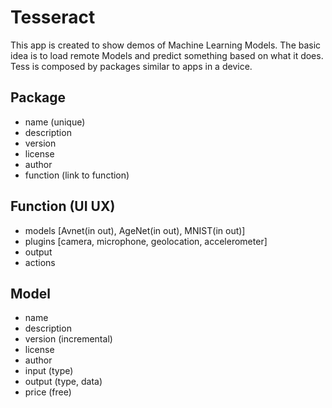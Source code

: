 # Tesseract

This app is created to show demos of Machine Learning Models. The basic idea is to load remote Models and predict something based on what it does. Tess is composed by packages similar to apps in a device.

## Package
- name (unique)
- description
- version
- license
- author
- function (link to function)

## Function (UI UX)
- models [Avnet(in out), AgeNet(in out), MNIST(in out)]
- plugins [camera, microphone, geolocation, accelerometer]
- output
- actions

## Model
- name
- description
- version (incremental)
- license
- author
- input (type)
- output (type, data)
- price (free)
